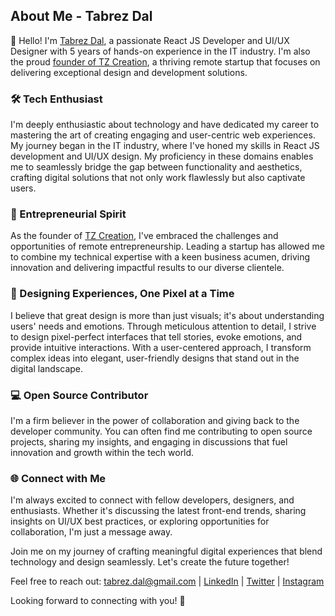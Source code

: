 ## About Me - Tabrez Dal

👋 Hello! I'm [Tabrez Dal](https://tabrez.tzcreation.in/), a passionate React JS Developer and UI/UX Designer with 5 years of hands-on experience in the IT industry. I'm also the proud [founder of TZ Creation](https://ceo.tzcreation.in), a thriving remote startup that focuses on delivering exceptional design and development solutions.

### 🛠️ Tech Enthusiast
I'm deeply enthusiastic about technology and have dedicated my career to mastering the art of creating engaging and user-centric web experiences. My journey began in the IT industry, where I've honed my skills in React JS development and UI/UX design. My proficiency in these domains enables me to seamlessly bridge the gap between functionality and aesthetics, crafting digital solutions that not only work flawlessly but also captivate users.

### 🚀 Entrepreneurial Spirit
As the founder of [TZ Creation](https://tzcreation.in), I've embraced the challenges and opportunities of remote entrepreneurship. Leading a startup has allowed me to combine my technical expertise with a keen business acumen, driving innovation and delivering impactful results to our diverse clientele.

### 🌟 Designing Experiences, One Pixel at a Time
I believe that great design is more than just visuals; it's about understanding users' needs and emotions. Through meticulous attention to detail, I strive to design pixel-perfect interfaces that tell stories, evoke emotions, and provide intuitive interactions. With a user-centered approach, I transform complex ideas into elegant, user-friendly designs that stand out in the digital landscape.

### 💻 Open Source Contributor
I'm a firm believer in the power of collaboration and giving back to the developer community. You can often find me contributing to open source projects, sharing my insights, and engaging in discussions that fuel innovation and growth within the tech world.

### 🌐 Connect with Me
I'm always excited to connect with fellow developers, designers, and enthusiasts. Whether it's discussing the latest front-end trends, sharing insights on UI/UX best practices, or exploring opportunities for collaboration, I'm just a message away.

Join me on my journey of crafting meaningful digital experiences that blend technology and design seamlessly. Let's create the future together!

Feel free to reach out: [tabrez.dal@gmail.com](mailto:tabrez.dal@gmail.com) | [LinkedIn](https://www.linkedin.com/in/tabrezdal/) | [Twitter](https://twitter.com/TabrezDal) | [Instagram](https://www.instagram.com/zerbatz/)

Looking forward to connecting with you! 🌟
